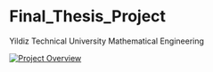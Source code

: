 # Final_Thesis_Project
Yildiz Technical University Mathematical Engineering 

[![Project Overview](https://img.youtube.com/vi/MZ38lQAOEog/0.jpg)](https://www.youtube.com/watch?v=MZ38lQAOEog)
